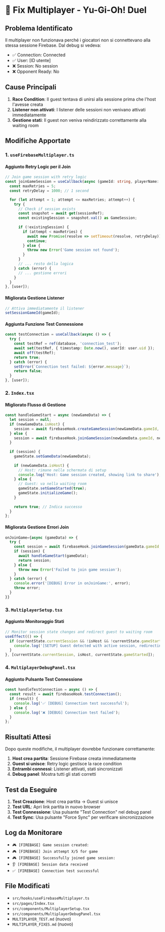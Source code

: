 # 🔧 Fix Multiplayer - Yu-Gi-Oh! Duel

## Problema Identificato

Il multiplayer non funzionava perché i giocatori non si connettevano alla stessa sessione Firebase. Dal debug si vedeva:
- ✅ Connection: Connected
- ✅ User: [ID utente] 
- ❌ Session: No session
- ❌ Opponent Ready: No

## Cause Principali

1. **Race Condition**: Il guest tentava di unirsi alla sessione prima che l'host l'avesse creata
2. **Listener non attivati**: I listener delle sessioni non venivano attivati immediatamente
3. **Gestione stati**: Il guest non veniva reindirizzato correttamente alla waiting room

## Modifiche Apportate

### 1. `useFirebaseMultiplayer.ts`

#### Aggiunto Retry Logic per il Join
```typescript
// Join game session with retry logic
const joinGameSession = useCallback(async (gameId: string, playerName: string): Promise<GameSession | null> => {
  const maxRetries = 5;
  const retryDelay = 1000; // 1 second

  for (let attempt = 1; attempt <= maxRetries; attempt++) {
    try {
      // Check if session exists
      const snapshot = await get(sessionRef);
      const existingSession = snapshot.val() as GameSession;
      
      if (!existingSession) {
        if (attempt < maxRetries) {
          await new Promise(resolve => setTimeout(resolve, retryDelay));
          continue;
        } else {
          throw new Error('Game session not found');
        }
      }
      // ... resto della logica
    } catch (error) {
      // ... gestione errori
    }
  }
}, [user]);
```

#### Migliorata Gestione Listener
```typescript
// Attiva immediatamente il listener
setSessionGameId(gameId);
```

#### Aggiunta Funzione Test Connessione
```typescript
const testConnection = useCallback(async () => {
  try {
    const testRef = ref(database, 'connection_test');
    await set(testRef, { timestamp: Date.now(), userId: user.uid });
    await off(testRef);
    return true;
  } catch (error) {
    setError(`Connection test failed: ${error.message}`);
    return false;
  }
}, [user]);
```

### 2. `Index.tsx`

#### Migliorato Flusso di Gestione
```typescript
const handleGameStart = async (newGameData) => {
  let session = null;
  if (newGameData.isHost) {
    session = await firebaseHook.createGameSession(newGameData.gameId, newGameData.playerName);
  } else {
    session = await firebaseHook.joinGameSession(newGameData.gameId, newGameData.playerName);
  }
  
  if (session) {
    gameState.setGameData(newGameData);
    
    if (newGameData.isHost) {
      // Host: rimane nella schermata di setup
      console.log('Host: Game session created, showing link to share');
    } else {
      // Guest: va nella waiting room
      gameState.setGameStarted(true);
      gameState.initializeGame();
    }
    
    return true; // Indica successo
  }
};
```

#### Migliorata Gestione Errori Join
```typescript
onJoinGame={async (gameData) => {
  try {
    const session = await firebaseHook.joinGameSession(gameData.gameId, gameData.playerName);
    if (session) {
      await handleGameStart(gameData);
      return session;
    } else {
      throw new Error('Failed to join game session');
    }
  } catch (error) {
    console.error('[DEBUG] Error in onJoinGame:', error);
    throw error;
  }
}}
```

### 3. `MultiplayerSetup.tsx`

#### Aggiunto Monitoraggio Stati
```typescript
// Monitor session state changes and redirect guest to waiting room
useEffect(() => {
  if (currentState.currentSession && !isHost && !currentState.gameStarted) {
    console.log('[SETUP] Guest detected with active session, redirecting to waiting room');
  }
}, [currentState.currentSession, isHost, currentState.gameStarted]);
```

### 4. `MultiplayerDebugPanel.tsx`

#### Aggiunto Pulsante Test Connessione
```typescript
const handleTestConnection = async () => {
  const result = await firebaseHook.testConnection();
  if (result) {
    console.log('✅ [DEBUG] Connection test successful');
  } else {
    console.log('❌ [DEBUG] Connection test failed');
  }
};
```

## Risultati Attesi

Dopo queste modifiche, il multiplayer dovrebbe funzionare correttamente:

1. **Host crea partita**: Sessione Firebase creata immediatamente
2. **Guest si unisce**: Retry logic gestisce la race condition
3. **Entrambi connessi**: Listener attivati, stati sincronizzati
4. **Debug panel**: Mostra tutti gli stati corretti

## Test da Eseguire

1. **Test Creazione**: Host crea partita → Guest si unisce
2. **Test URL**: Apri link partita in nuovo browser
3. **Test Connessione**: Usa pulsante "Test Connection" nel debug panel
4. **Test Sync**: Usa pulsante "Force Sync" per verificare sincronizzazione

## Log da Monitorare

- `🎮 [FIREBASE] Game session created:`
- `🎮 [FIREBASE] Join attempt X/5 for game`
- `🎮 [FIREBASE] Successfully joined game session:`
- `👂 [FIREBASE] Session data received`
- `✅ [FIREBASE] Connection test successful`

## File Modificati

- `src/hooks/useFirebaseMultiplayer.ts`
- `src/pages/Index.tsx`
- `src/components/MultiplayerSetup.tsx`
- `src/components/MultiplayerDebugPanel.tsx`
- `MULTIPLAYER_TEST.md` (nuovo)
- `MULTIPLAYER_FIXES.md` (nuovo) 